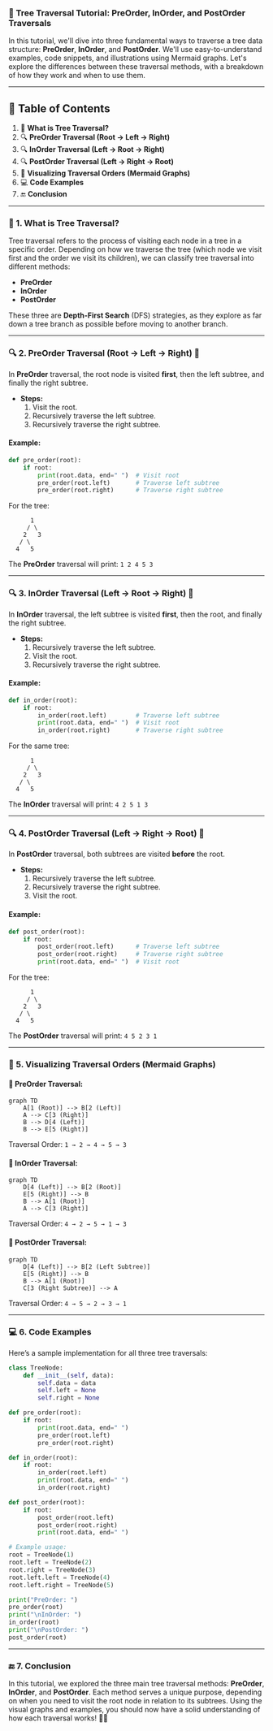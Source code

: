 ### 🌳 Tree Traversal Tutorial: PreOrder, InOrder, and PostOrder Traversals

In this tutorial, we'll dive into three fundamental ways to traverse a tree data structure: **PreOrder**, **InOrder**, and **PostOrder**. We'll use easy-to-understand examples, code snippets, and illustrations using Mermaid graphs. Let's explore the differences between these traversal methods, with a breakdown of how they work and when to use them.

---

## 📑 Table of Contents

1. 🎯 **What is Tree Traversal?**
2. 🔍 **PreOrder Traversal (Root → Left → Right)**
3. 🔍 **InOrder Traversal (Left → Root → Right)**
4. 🔍 **PostOrder Traversal (Left → Right → Root)**
5. 🎨 **Visualizing Traversal Orders (Mermaid Graphs)**
6. 💻 **Code Examples**
7. 🔚 **Conclusion**

---

### 🎯 1. What is Tree Traversal?

Tree traversal refers to the process of visiting each node in a tree in a specific order. Depending on how we traverse the tree (which node we visit first and the order we visit its children), we can classify tree traversal into different methods:
   
- **PreOrder**
- **InOrder**
- **PostOrder**

These three are **Depth-First Search** (DFS) strategies, as they explore as far down a tree branch as possible before moving to another branch.

---

### 🔍 2. PreOrder Traversal (Root → Left → Right) 🌟

In **PreOrder** traversal, the root node is visited **first**, then the left subtree, and finally the right subtree.

- **Steps:**
  1. Visit the root.
  2. Recursively traverse the left subtree.
  3. Recursively traverse the right subtree.

#### Example:

```python
def pre_order(root):
    if root:
        print(root.data, end=" ")  # Visit root
        pre_order(root.left)       # Traverse left subtree
        pre_order(root.right)      # Traverse right subtree
```

For the tree:

```
      1
     / \
    2   3
   / \
  4   5
```

The **PreOrder** traversal will print: `1 2 4 5 3`

---

### 🔍 3. InOrder Traversal (Left → Root → Right) 🌿

In **InOrder** traversal, the left subtree is visited **first**, then the root, and finally the right subtree.

- **Steps:**
  1. Recursively traverse the left subtree.
  2. Visit the root.
  3. Recursively traverse the right subtree.

#### Example:

```python
def in_order(root):
    if root:
        in_order(root.left)        # Traverse left subtree
        print(root.data, end=" ")  # Visit root
        in_order(root.right)       # Traverse right subtree
```

For the same tree:

```
      1
     / \
    2   3
   / \
  4   5
```

The **InOrder** traversal will print: `4 2 5 1 3`

---

### 🔍 4. PostOrder Traversal (Left → Right → Root) 🍂

In **PostOrder** traversal, both subtrees are visited **before** the root.

- **Steps:**
  1. Recursively traverse the left subtree.
  2. Recursively traverse the right subtree.
  3. Visit the root.

#### Example:

```python
def post_order(root):
    if root:
        post_order(root.left)      # Traverse left subtree
        post_order(root.right)     # Traverse right subtree
        print(root.data, end=" ")  # Visit root
```

For the tree:

```
      1
     / \
    2   3
   / \
  4   5
```

The **PostOrder** traversal will print: `4 5 2 3 1`

---

### 🎨 5. Visualizing Traversal Orders (Mermaid Graphs)

#### 🌟 PreOrder Traversal:
```mermaid
graph TD
    A[1 (Root)] --> B[2 (Left)]
    A --> C[3 (Right)]
    B --> D[4 (Left)]
    B --> E[5 (Right)]
```

Traversal Order: `1 → 2 → 4 → 5 → 3`

#### 🌿 InOrder Traversal:
```mermaid
graph TD
    D[4 (Left)] --> B[2 (Root)]
    E[5 (Right)] --> B
    B --> A[1 (Root)]
    A --> C[3 (Right)]
```

Traversal Order: `4 → 2 → 5 → 1 → 3`

#### 🍂 PostOrder Traversal:
```mermaid
graph TD
    D[4 (Left)] --> B[2 (Left Subtree)]
    E[5 (Right)] --> B
    B --> A[1 (Root)]
    C[3 (Right Subtree)] --> A
```

Traversal Order: `4 → 5 → 2 → 3 → 1`

---

### 💻 6. Code Examples

Here’s a sample implementation for all three tree traversals:

```python
class TreeNode:
    def __init__(self, data):
        self.data = data
        self.left = None
        self.right = None

def pre_order(root):
    if root:
        print(root.data, end=" ")
        pre_order(root.left)
        pre_order(root.right)

def in_order(root):
    if root:
        in_order(root.left)
        print(root.data, end=" ")
        in_order(root.right)

def post_order(root):
    if root:
        post_order(root.left)
        post_order(root.right)
        print(root.data, end=" ")

# Example usage:
root = TreeNode(1)
root.left = TreeNode(2)
root.right = TreeNode(3)
root.left.left = TreeNode(4)
root.left.right = TreeNode(5)

print("PreOrder: ")
pre_order(root)
print("\nInOrder: ")
in_order(root)
print("\nPostOrder: ")
post_order(root)
```

---

### 🔚 7. Conclusion

In this tutorial, we explored the three main tree traversal methods: **PreOrder**, **InOrder**, and **PostOrder**. Each method serves a unique purpose, depending on when you need to visit the root node in relation to its subtrees. Using the visual graphs and examples, you should now have a solid understanding of how each traversal works! 🌟🌳

